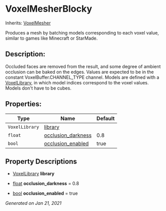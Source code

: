 # VoxelMesherBlocky

Inherits: [VoxelMesher](VoxelMesher.md)


Produces a mesh by batching models corresponding to each voxel value, similar to games like Minecraft or StarMade.

## Description: 

Occluded faces are removed from the result, and some degree of ambient occlusion can be baked on the edges. Values are expected to be in the constant VoxelBuffer.CHANNEL_TYPE channel. Models are defined with a [VoxelLibrary](VoxelLibrary.md), in which model indices correspond to the voxel values. Models don't have to be cubes.

## Properties: 


Type            | Name                                         | Default 
--------------- | -------------------------------------------- | --------
`VoxelLibrary`  | [library](#i_library)                        |         
`float`         | [occlusion_darkness](#i_occlusion_darkness)  | 0.8     
`bool`          | [occlusion_enabled](#i_occlusion_enabled)    | true    
<p></p>

## Property Descriptions

- [VoxelLibrary](VoxelLibrary.md)<span id="i_library"></span> **library**


- [float](https://docs.godotengine.org/en/stable/classes/class_float.html)<span id="i_occlusion_darkness"></span> **occlusion_darkness** = 0.8


- [bool](https://docs.godotengine.org/en/stable/classes/class_bool.html)<span id="i_occlusion_enabled"></span> **occlusion_enabled** = true


_Generated on Jan 21, 2021_
